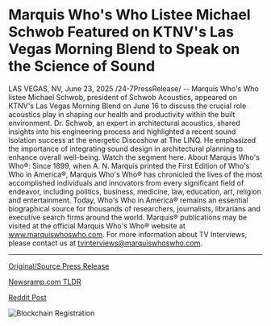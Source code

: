 # Marquis Who's Who Listee Michael Schwob Featured on KTNV's Las Vegas Morning Blend to Speak on the Science of Sound

LAS VEGAS, NV, June 23, 2025 /24-7PressRelease/ -- Marquis Who's Who listee Michael Schwob, president of Schwob Acoustics, appeared on KTNV's Las Vegas Morning Blend on June 16 to discuss the crucial role acoustics play in shaping our health and productivity within the built environment. Dr. Schwob, an expert in architectural acoustics, shared insights into his engineering process and highlighted a recent sound isolation success at the energetic Discoshow at The LINQ. He emphasized the importance of integrating sound design in architectural planning to enhance overall well-being.  Watch the segment here.  About Marquis Who's Who®: Since 1899, when A. N. Marquis printed the First Edition of Who's Who in America®, Marquis Who's Who® has chronicled the lives of the most accomplished individuals and innovators from every significant field of endeavor, including politics, business, medicine, law, education, art, religion and entertainment. Today, Who's Who in America® remains an essential biographical source for thousands of researchers, journalists, librarians and executive search firms around the world. Marquis® publications may be visited at the official Marquis Who's Who® website at www.marquiswhoswho.com. For more information about TV Interviews, please contact us at tvinterviews@marquiswhoswho.com. 

---

[Original/Source Press Release](https://www.24-7pressrelease.com/press-release/524070/marquis-whos-who-listee-michael-schwob-featured-on-ktnvs-las-vegas-morning-blend-to-speak-on-the-science-of-sound)
                    

[Newsramp.com TLDR](https://newsramp.com/curated-news/acoustics-expert-michael-schwob-on-enhancing-health-through-sound-design/55f3c34f5676e808aeb0d8cd7f0e9b2b) 

 



[Reddit Post](https://www.reddit.com/r/Lifestyle_Culture/comments/1liabi4/acoustics_expert_michael_schwob_on_enhancing/) 



![Blockchain Registration](https://cdn.newsramp.app/24-7PressRelease/qrcode/256/23/quizYhRw.webp)